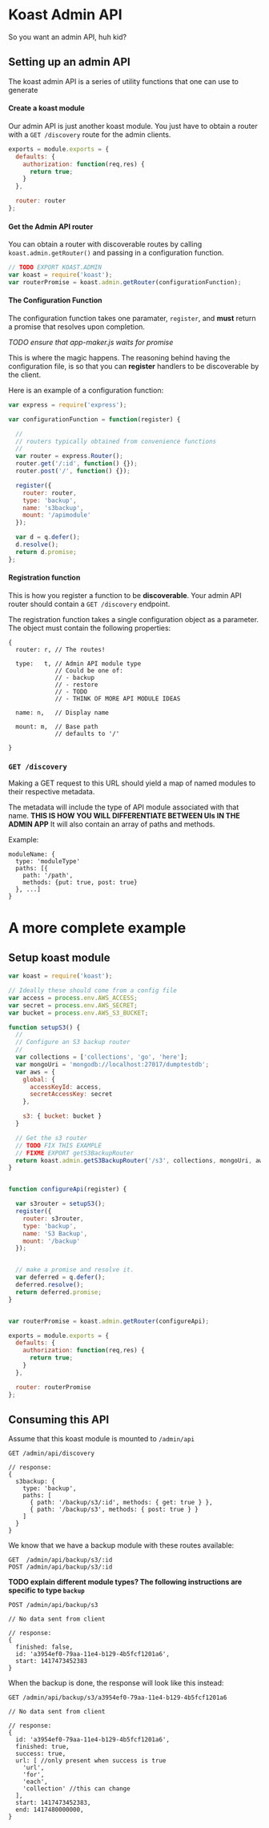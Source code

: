 # Koast Admin API

So you want an admin API, huh kid?


## Setting up an admin API

The koast admin API is a series of utility functions that one can
use to generate


#### Create a koast module

Our admin API is just another koast module. You just have to obtain
a router with a `GET /discovery` route for the admin clients.

```javascript
exports = module.exports = {
  defaults: {
    authorization: function(req,res) {
      return true;
    }
  },

  router: router
};
```

#### Get the Admin API router

You can obtain a router with discoverable routes by calling
`koast.admin.getRouter()` and passing in a configuration function.

```javascript
// TODO EXPORT KOAST.ADMIN
var koast = require('koast');
var routerPromise = koast.admin.getRouter(configurationFunction);
```

#### The Configuration Function

The configuration function takes one paramater, `register`, and
**must** return a promise that resolves upon completion.


_TODO ensure that app-maker.js waits for promise_


This is where the magic happens. The reasoning behind having the
configuration file, is so that you can **register** handlers to be
discoverable by the client.

Here is an example of a configuration function:

```javascript
var express = require('express');

var configurationFunction = function(register) {

  //
  // routers typically obtained from convenience functions
  //
  var router = express.Router();
  router.get('/:id', function() {});
  router.post('/', function() {});

  register({
    router: router,
    type: 'backup',
    name: 's3backup',
    mount: '/apimodule'
  });

  var d = q.defer();
  d.resolve();
  return d.promise;
};
```

#### Registration function

This is how you register a function to be **discoverable**.
Your admin API router should contain a `GET /discovery` endpoint.

The registration function takes a single configuration object as a
parameter. The object must contain the following properties:

```
{
  router: r, // The routes!

  type:   t, // Admin API module type
             // Could be one of:
             // - backup
             // - restore
             // - TODO
             // - THINK OF MORE API MODULE IDEAS

  name: n,   // Display name

  mount: m,  // Base path
             // defaults to '/'

}
```


### `GET /discovery`

Making a GET request to this URL should yield a map of named modules
to their respective metadata.


The metadata will include the type of API module associated with that name.
**THIS IS HOW YOU WILL DIFFERENTIATE BETWEEN UIs IN THE ADMIN APP**
It will also contain an array of paths and methods.


Example:

```
moduleName: {
  type: 'moduleType'
  paths: [{
    path: '/path',
    methods: {put: true, post: true}
  }, ...]
}
```


# A more complete example

## Setup koast module

```javascript
var koast = require('koast');

// Ideally these should come from a config file
var access = process.env.AWS_ACCESS;
var secret = process.env.AWS_SECRET;
var bucket = process.env.AWS_S3_BUCKET;

function setupS3() {
  //
  // Configure an S3 backup router
  //
  var collections = ['collections', 'go', 'here'];
  var mongoUri = 'mongodb://localhost:27017/dumptestdb';
  var aws = {
    global: {
      accessKeyId: access,
      secretAccessKey: secret
    },

    s3: { bucket: bucket }
  }

  // Get the s3 router
  // TODO FIX THIS EXAMPLE
  // FIXME EXPORT getS3BackupRouter
  return koast.admin.getS3BackupRouter('/s3', collections, mongoUri, aws);
}


function configureApi(register) {

  var s3router = setupS3();
  register({
    router: s3router,
    type: 'backup',
    name: 'S3 Backup',
    mount: '/backup'
  });


  // make a promise and resolve it.
  var deferred = q.defer();
  deferred.resolve();
  return deferred.promise;
}


var routerPromise = koast.admin.getRouter(configureApi);

exports = module.exports = {
  defaults: {
    authorization: function(req,res) {
      return true;
    }
  },

  router: routerPromise
};
```

## Consuming this API

Assume that this koast module is mounted to `/admin/api`

```
GET /admin/api/discovery

// response:
{
  s3backup: {
    type: 'backup',
    paths: [
      { path: '/backup/s3/:id', methods: { get: true } },
      { path: '/backup/s3', methods: { post: true } }
    ]
  }
}
```

We know that we have a backup module with these routes available:

```
GET  /admin/api/backup/s3/:id
POST /admin/api/backup/s3/:id
```

**TODO explain different module types? The following instructions are
specific to type `backup`**

```
POST /admin/api/backup/s3

// No data sent from client

// response:
{
  finished: false,
  id: 'a3954ef0-79aa-11e4-b129-4b5fcf1201a6',
  start: 1417473452383
}
```

When the backup is done, the response will look like this instead:
  
```
GET /admin/api/backup/s3/a3954ef0-79aa-11e4-b129-4b5fcf1201a6

// No data sent from client

// response:
{
  id: 'a3954ef0-79aa-11e4-b129-4b5fcf1201a6',
  finished: true,
  success: true, 
  url: [ //only present when success is true
    'url',
    'for',
    'each',
    'collection' //this can change
  ],
  start: 1417473452383,
  end: 1417480000000,
}
```



